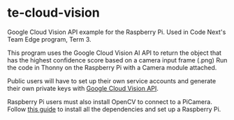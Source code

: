 # te-cloud-vision
Google Cloud Vision API example for the Raspberry Pi. Used in Code Next's Team Edge program, Term 3.

This program uses the Google Cloud Vision AI API to return the object that has the highest confidence score based on a camera input frame (.png)
Run the code in Thonny on the Raspberry Pi with a Camera module attached.

Public users will have to set up their own service accounts and generate their own private keys with [Google Cloud Vision API](https://cloud.google.com/vision/docs/setup). 

Raspberry Pi users must also install OpenCV to connect to a PiCamera. Follow [this guide](https://www.pyimagesearch.com/2019/09/16/install-opencv-4-on-raspberry-pi-4-and-raspbian-buster/) to install all the dependencies and set up a Raspberry Pi. 
